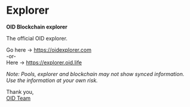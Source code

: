 # Explorer
**OID Blockchain explorer**

The official OID explorer. 

Go here -> https://oidexplorer.com  
-or-  
Here -> https://explorer.oid.life

*Note: Pools, explorer and blockchain may not show synced information. Use the information at your own risk.*

Thank you,  
[OID Team](https://oid.life/)
